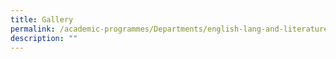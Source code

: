 ```yaml
---
title: Gallery
permalink: /academic-programmes/Departments/english-lang-and-literature/gallery/permalink
description: ""
---
```

